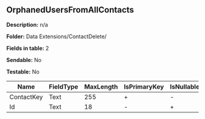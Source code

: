 ## OrphanedUsersFromAllContacts

**Description:** n/a

**Folder:** Data Extensions/ContactDelete/

**Fields in table:** 2

**Sendable:** No

**Testable:** No

| Name | FieldType | MaxLength | IsPrimaryKey | IsNullable | DefaultValue |
| --- | --- | --- | --- | --- | --- |
| ContactKey | Text | 255 | + | - |  |
| Id | Text | 18 | - | + |  |
